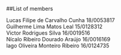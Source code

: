 ##List of members

Lucas Filipe de Carvalho Cunha 18/0053817  
Guilherme Lima Matos Leal 15/0128312  
Victor Rodrigues Silva 16/0019516  
Nícalo Ribeiro Dourado Araújo 16/0016169  
Iago Oliveira Monteiro Ribeiro 16/0124735  
